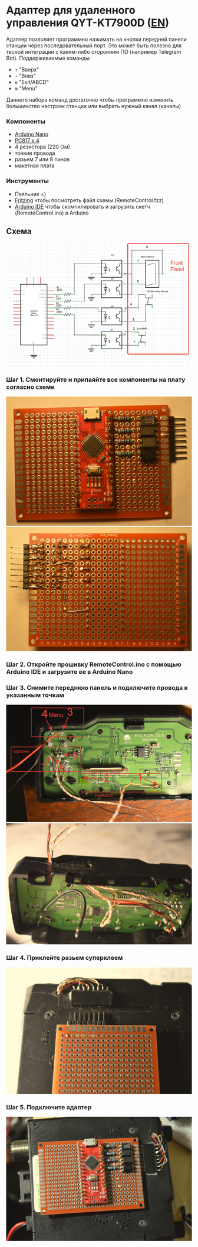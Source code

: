 # Адаптер для удаленного управления QYT-KT7900D ([EN](README.md))

Адаптер позволяет программно нажимать на кнопки передней панели станции через последовательный порт. Это может быть полезно для тесной интеграции с каким-либо сторонним ПО (например Telegram Bot).  Поддерживаемые команды:

- ```+``` "Вверх"
- ```-``` "Вниз"
- ```e``` "Exit/ABCD"
- ```m``` "Menu"

Данного набора команд достаточно чтобы программно изменить большинство настроек станции или выбрать нужный канал (каналы)

### Компоненты

- [Arduino Nano](https://docs.arduino.cc/hardware/nano)
- [PC817 x 4](https://www.farnell.com/datasheets/73758.pdf)
- 4 резистора (220 Ом)
- тонкие провода
- разьем 7 или 8 пинов
- макетная плата

### Инструменты

- Паяльник =)
- [Fritzing](https://github.com/fritzing/fritzing-app/releases) чтобы посмотреть файл схемы (RemoteControl.fzz)
- [Arduino IDE](https://www.arduino.cc/en/software) чтобы скомпилировать и загрузить скетч (RemoteControl.ino) в Arduino

## Схема
![Scheme](Scheme.png)

### Шаг 1. Смонтируйте и припаяйте все компоненты на плату согласно схеме
![Board1](BreadBoard1.png)
![Board2](BreadBoard2.png)

### Шаг 2. Откройте прошивку  RemoteControl.ino с помощью Arduino IDE и загрузите ее в Arduino Nano
### Шаг 3. Снимите переднюю панель и подключите провода к указанным точкам

![ConnectionPoints](FrontPanelPoints.png)
![Wires](FrontPanelWires.png)
### Шаг 4. Приклейте разьем суперклеем
![Connector](Connector.png)

### Шаг 5. Подключите адаптер
![Connected](Connected.png)

